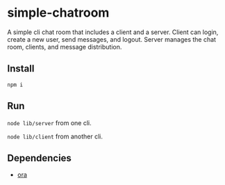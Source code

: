 # simple-chatroom
A simple cli chat room that includes a client and a server.  Client can login, create a new user, send messages, and logout.  Server manages the chat room, clients, and message distribution.

## Install
`npm i`

## Run

`node lib/server` from one cli.

`node lib/client` from another cli.

## Dependencies

* [ora](https://github.com/sindresorhus/ora)
